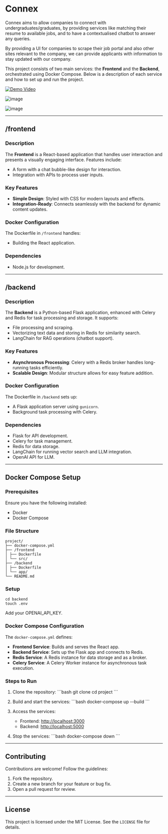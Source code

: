# Connex

Connex aims to allow companies to connect with undergraduates/graduates, by providing services like matching their resume to available jobs, and to have a contextualised chatbot to answer any queries.

By providing a UI for companies to scrape their job portal and also other sites relevant to the company, we can provide applicants with information to stay updated with our company.

This project consists of two main services: the **Frontend** and the **Backend**, orchestrated using Docker Compose. Below is a description of each service and how to set up and run the project.

[![Demo Video](https://img.youtube.com/vi/4-DZgDyWgyY/0.jpg)](https://www.youtube.com/watch?v=4-DZgDyWgyY)

![image](https://github.com/user-attachments/assets/da9fe1e6-4776-4da7-993a-67b846f60f20)

![image](https://github.com/user-attachments/assets/21d63177-7e60-494e-ad98-1b0d9cd9c9a1)

---

## /frontend

### Description
The **Frontend** is a React-based application that handles user interaction and presents a visually engaging interface. Features include:
- A form with a chat bubble-like design for interaction.
- Integration with APIs to process user inputs.

### Key Features
- **Simple Design**: Styled with CSS for modern layouts and effects.
- **Integration-Ready**: Connects seamlessly with the backend for dynamic content updates.

### Docker Configuration
The Dockerfile in `/frontend` handles:
- Building the React application.

### Dependencies
- Node.js for development.

---

## /backend

### Description
The **Backend** is a Python-based Flask application, enhanced with Celery and Redis for task processing and storage. It supports:
- File processing and scraping.
- Vectorizing text data and storing in Redis for similarity search.
- LangChain for RAG operations (chatbot support).

### Key Features
- **Asynchronous Processing**: Celery with a Redis broker handles long-running tasks efficiently.
- **Scalable Design**: Modular structure allows for easy feature addition.

### Docker Configuration
The Dockerfile in `/backend` sets up:
- A Flask application server using `gunicorn`.
- Background task processing with Celery.

### Dependencies
- Flask for API development.
- Celery for task management.
- Redis for data storage.
- LangChain for running vector search and LLM integration.
- OpenAI API for LLM.

---

## Docker Compose Setup

### Prerequisites
Ensure you have the following installed:
- Docker
- Docker Compose

### File Structure
```
project/
├── docker-compose.yml
├── /frontend
│ ├── Dockerfile
│ └── src/
├── /backend
│ ├── Dockerfile
│ └── app/
└── README.md
```
### Setup
```
cd backend
touch .env
```
Add your OPENAI_API_KEY.

### Docker Compose Configuration
The `docker-compose.yml` defines:
- **Frontend Service**: Builds and serves the React app.
- **Backend Service**: Sets up the Flask app and connects to Redis.
- **Redis Service**: A Redis instance for data storage and as a broker.
- **Celery Service**: A Celery Worker instance for asynchronous task execution.

### Steps to Run
1. Clone the repository:
   \`\`\`bash
   git clone <repository-url>
   cd project
   \`\`\`
2. Build and start the services:
   \`\`\`bash
   docker-compose up --build
   \`\`\`
3. Access the services:
   - Frontend: [http://localhost:3000](http://localhost:3000)
   - Backend: [http://localhost:5000](http://localhost:5000)

4. Stop the services:
   \`\`\`bash
   docker-compose down
   \`\`\`

---

## Contributing

Contributions are welcome! Follow the guidelines:
1. Fork the repository.
2. Create a new branch for your feature or bug fix.
3. Open a pull request for review.

---

## License

This project is licensed under the MIT License. See the `LICENSE` file for details.

